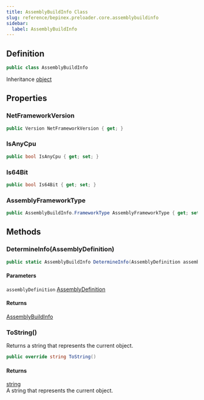 ```yaml
---
title: AssemblyBuildInfo Class
slug: reference/bepinex.preloader.core.assemblybuildinfo
sidebar:
  label: AssemblyBuildInfo
---
```

## Definition

```csharp title="C#"
public class AssemblyBuildInfo
```

Inheritance [object](https://learn.microsoft.com/dotnet/api/system.object/)

## Properties

### NetFrameworkVersion

```csharp title="C#"
public Version NetFrameworkVersion { get; }
```

### IsAnyCpu

```csharp title="C#"
public bool IsAnyCpu { get; set; }
```

### Is64Bit

```csharp title="C#"
public bool Is64Bit { get; set; }
```

### AssemblyFrameworkType

```csharp title="C#"
public AssemblyBuildInfo.FrameworkType AssemblyFrameworkType { get; set; }
```

## Methods

### DetermineInfo(AssemblyDefinition)

```csharp title="C#"
public static AssemblyBuildInfo DetermineInfo(AssemblyDefinition assemblyDefinition)
```

#### Parameters

`assemblyDefinition` [AssemblyDefinition](https://github.com/jbevain/cecil/blob/main/mono.cecil/assemblydefinition.cs/)  

#### Returns

[AssemblyBuildInfo](../bepinex.preloader.core.assemblybuildinfo/)

### ToString()

Returns a string that represents the current object.

```csharp title="C#"
public override string ToString()
```

#### Returns

[string](https://learn.microsoft.com/dotnet/api/system.string/)  
A string that represents the current object.